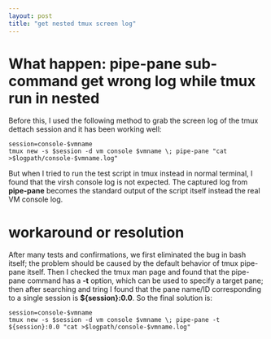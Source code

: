 ```yaml
---
layout: post
title: "get nested tmux screen log"
---
```


# What happen: pipe-pane sub-command get wrong log while tmux run in nested
Before this, I used the following method to grab the screen log of the tmux dettach session and it has been working well:
```
session=console-$vmname
tmux new -s $session -d vm console $vmname \; pipe-pane "cat >$logpath/console-$vmname.log"
```
But when I tried to run the test script in tmux instead in normal terminal, I found that the virsh console log is not expected.
The captured log from **pipe-pane** becomes the standard output of the script itself instead the real VM console log.

# workaround or resolution
After many tests and confirmations, we first eliminated the bug in bash itself; the problem should be caused by the default 
behavior of tmux pipe-pane itself. Then I checked the tmux man page and found that the pipe-pane command has a **-t** option, which 
can be used to specify a target pane; then after searching and tring I found that the pane name/ID corresponding to a single session
is **${session}:0.0**. So the final solution is:
```
session=console-$vmname
tmux new -s $session -d vm console $vmname \; pipe-pane -t ${session}:0.0 "cat >$logpath/console-$vmname.log"
```
